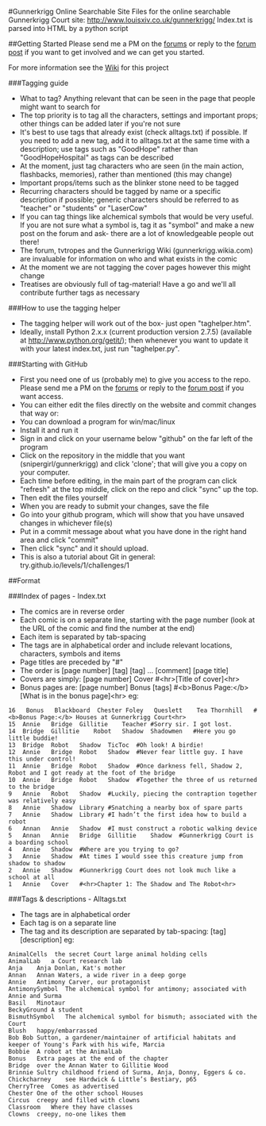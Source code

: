 #Gunnerkrigg Online Searchable Site
Files for the online searchable Gunnerkrigg Court site: http://www.louisxiv.co.uk/gunnerkrigg/
Index.txt is parsed into HTML by a python script

##Getting Started
Please send me a PM on the <a href="http://gunnerkrigg.proboards.com/">forums</a> or reply to the <a href="http://gunnerkrigg.proboards.com/thread/1883/searchable-database-comics?page=1">forum post</a> if you want to get involved and we can get you started.

For more information see the <a href="https://github.com/snipergirl/gunnerkrigg/wiki">Wiki</a> for this project

###Tagging guide
- What to tag? Anything relevant that can be seen in the page that people might want to search for
- The top priority is to tag all the characters, settings and important props; other things can be added later if you're not sure
- It's best to use tags that already exist (check alltags.txt) if possible. If you need to add a new tag, add it to alltags.txt at the same time with a description; use tags such as "GoodHope" rather than "GoodHopeHospital" as tags can be described
- At the moment, just tag characters who are seen (in the main action, flashbacks, memories), rather than mentioned (this may change)
- Important props/items such as the blinker stone need to be tagged
- Recurring characters should be tagged by name or a specific description if possible; generic characters should be referred to as "teacher" or "students" or "LaserCow"
- If you can tag things like alchemical symbols that would be very useful. If you are not sure what a symbol is, tag it as "symbol" and make a new post on the forum and ask- there are a lot of knowledgeable people out there!
- The forum, tvtropes and the Gunnerkrigg Wiki (gunnerkrigg.wikia.com) are invaluable for information on who and what exists in the comic
- At the moment we are not tagging the cover pages however this might change
- Treatises are obviously full of tag-material! Have a go and we'll all contribute further tags as necessary

###How to use the tagging helper
- The tagging helper will work out of the box- just open "taghelper.htm".
- Ideally, install Python 2.x.x (current production version 2.7.5) (available at http://www.python.org/getit/); then whenever you want to update it with your latest index.txt, just run "taghelper.py".

###Starting with GitHub
- First you need one of us (probably me) to give you access to the repo. Please send me a PM on the <a href="http://gunnerkrigg.proboards.com/">forums</a> or reply to the <a href="http://gunnerkrigg.proboards.com/thread/1883/searchable-database-comics?page=1">forum post</a> if you want access.
- You can either edit the files directly on the website and commit changes that way or:
- You can download a program for win/mac/linux
- Install it and run it
- Sign in and click on your username below "github" on the far left of the program
- Click on the repository in the middle that you want (snipergirl/gunnerkrigg) and click 'clone'; that will give you a copy on your computer.
- Each time before editing, in the main part of the program can click "refresh" at the top middle, click on the repo and click "sync" up the top.
- Then edit the files yourself
- When you are ready to submit your changes, save the file
- Go into your github program, which will show that you have unsaved changes in whichever file(s)
- Put in a commit message about what you have done in the right hand area and click "commit"
- Then click "sync" and it should upload.
- This is also a tutorial about Git in general: try.github.io/levels/1/challenges/1

##Format

###Index of pages - Index.txt
- The comics are in reverse order
- Each comic is on a separate line, starting with the page number (look at the URL of the comic and find the number at the end)
- Each item is separated by tab-spacing
- The tags are in alphabetical order and include relevant locations, characters, symbols and items
- Page titles are preceded by "#"
- The order is [page number] [tag] [tag] ... [comment] [page title]
- Covers are simply: [page number] Cover #&lt;hr&gt;[Title of cover]&lt;hr&gt;
- Bonus pages are: [page number] Bonus [tags] #&lt;b&gt;Bonus Page:&lt;/b&gt; [What is in the bonus page]&lt;hr&gt;
eg:
<pre><code>16	Bonus	Blackboard	Chester	Foley	Queslett	Tea	Thornhill	#&lt;b&gt;Bonus Page:&lt;/b&gt; Houses at Gunnerkrigg Court&lt;hr&gt;
15	Annie	Bridge	Gillitie	Teacher	#Sorry sir. I got lost.
14	Bridge	Gillitie	Robot	Shadow	Shadowmen	#Here you go little buddie!
13	Bridge	Robot	Shadow	TicToc	#Oh look! A birdie!
12	Annie	Bridge	Robot	Shadow	#Never fear little guy. I have this under control!
11	Annie	Bridge	Robot	Shadow	#Once darkness fell, Shadow 2, Robot and I got ready at the foot of the bridge
10	Annie	Bridge	Robot	Shadow	#Together the three of us returned to the bridge
9	Annie	Robot	Shadow	#Luckily, piecing the contraption together was relatively easy
8	Annie	Shadow	Library	#Snatching a nearby box of spare parts
7	Annie	Shadow	Library	#I hadn’t the first idea how to build a robot
6	Annan	Annie	Shadow	#I must construct a robotic walking device
5	Annan	Annie	Bridge	Gillitie	Shadow	#Gunnerkrigg Court is a boarding school
4	Annie	Shadow	#Where are you trying to go?
3	Annie	Shadow	#At times I would ssee this creature jump from shadow to shadow
2	Annie	Shadow	#Gunnerkrigg Court does not look much like a school at all
1	Annie	Cover	#&lt;hr&gt;Chapter 1: The Shadow and The Robot&lt;hr&gt;
</code></pre>

###Tags & descriptions - Alltags.txt
- The tags are in alphabetical order
- Each tag is on a separate line
- The tag and its description are separated by tab-spacing: [tag] [description]
eg:
<pre><code>AnimalCells	the secret Court large animal holding cells
AnimalLab	a Court research lab
Anja	Anja Donlan, Kat's mother
Annan	Annan Waters, a wide river in a deep gorge
Annie	Antimony Carver, our protagonist
AntimonySymbol	The alchemical symbol for antimony; associated with Annie and Surma
Basil	Minotaur
BeckyGround	A student
BismuthSymbol	The alchemical symbol for bismuth; associated with the Court
Blush	happy/embarrassed
Bob	Bob Sutton, a gardener/maintainer of artificial habitats and keeper of Young's Park with his wife, Marcia
Bobbie	A robot at the AnimalLab
Bonus	Extra pages at the end of the chapter
Bridge	over the Annan Water to Gillitie Wood
Brinnie	Sultry childhood friend of Surma, Anja, Donny, Eggers & co.
Chickcharney	see Hardwick & Little’s Bestiary, p65
CherryTree	Comes as advertised
Chester	One of the other school Houses
Circus	creepy and filled with clowns
Classroom	Where they have classes
Clowns	creepy, no-one likes them
</code></pre>